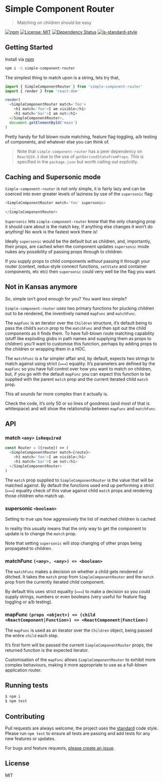 
# Simple Component Router

> Matching on children should be easy

[![npm](https://img.shields.io/npm/v/simple-component-router.svg?style=flat)](https://www.npmjs.com/package/simple-component-router)
[![License: MIT](https://img.shields.io/badge/License-MIT-yellow.svg)](https://opensource.org/licenses/MIT)
[![Dependency Status](https://david-dm.org/mattstyles/simple-component-router.svg)](https://david-dm.org/mattstyles/simple-component-router)
[![js-standard-style](https://img.shields.io/badge/code%20style-standard-brightgreen.svg)](http://standardjs.com/)

## Getting Started

Install via [npm](https://npmjs.com)

```sh
npm i -S simple-component-router
```

The simplest thing to match upon is a string, lets try that,

```js
import { SimpleComponentRouter } from 'simple-component-router'
import { render } from 'react-dom'

render(
  <SimpleComponentRouter match='foo'>
    <h1 match='foo'>I am visible</h1>
    <h1 match='bar'>I am not</h1>
  </SimpleComponentRouter>,
  document.getElementById('main')
)
```

Pretty handy for full blown route matching, feature flag toggling, a/b testing of components, and whatever else you can think of.

> Note that `simple-component-router` has a peer dependency on `React@16.3` due to the use of `getDerivedStateFromProps`. This is specified in the `package.json` but worth calling out explicitly.

## Caching and Supersonic mode

`Simple-component-router` is not only simple, it is fairly lazy and can be coerced into even greater levels of laziness by use of the `supersonic` flag:

```js
<SimpleComponentRouter match='foo' supersonic>
  ...
</SimpleComponentRouter>
```

`Supersonic` lets `simple-component-router` know that the only changing prop it should care about is the match key, if anything else changes it won’t do anything! No work is the fastest work there is!

Ideally `supersonic` would be the default but as children, and, importantly, their props, are cached when the component updates `supersonic` mode nukes any possibility of passing props through to children.

If you supply props to child components _without_ passing it through your router (context, redux-style connect functions, `setState` and container components, etc etc) then `supersonic` could very well be the flag you want.

## Not in Kansas anymore

So, simple isn’t good enough for you? You want less simple?

`Simple-component-router` uses two primary functions for plucking children out to be rendered, the inventively named `mapFunc` and `matchFunc`.

The `mapFunc` is an iterator over the `Children` structure, it’s default being to pass the child’s `match` prop to the `matchFunc` and then spit out the child components as it finds them. To have full-blown route matching capability (stuff like exploding globs in path names and supplying them as props to children) you’ll want to customise this function, perhaps by adding props to the children or wrapping them in a HOC.

The `matchFunc` is a far simpler affair and, by default,  expects two strings to match against using strict (`===`) equality. It’s parameters are defined by the `mapFunc` so you have full control over how you want to match on children, but, if you go with the default `mapFunc` you can expect this function to be supplied with the parent `match` prop and the current iterated child `match` prop.

This all sounds far more complex than it actually is.

Check the code, it’s only 50 or so lines of goodness (and most of that is whitespace) and will show the relationship between `mapFunc` and `matchFunc`.

## API

### match `<any>` `isRequired`

```js
const Router = ({route}) => (
  <SimpleComponentRouter match={route}>
    <h1 match='foo'>I am visible</h1>
    <h1 match='bar'>I am not</h1>
  </SimpleComponentRouter>
)
```

The `match` prop supplied to `SimpleComponentRouter` is the value that will be matched against. By default the functions used end up performing a strict (`===`) equality check of this value against child `match` props and rendering those children who match up.

### supersonic `<boolean>`

Setting to true ups how aggressively the list of matched children is cached.

In reality this usually means that the only way to get the component to update is to change the `match` prop.

Note that setting `supersonic` will stop changing of other props being propagated to children.

### matchFunc `(<any>, <any>) => <boolean>`

The `matchFunc` makes a decision on whether a child gets rendered or ditched. It takes the `match` prop from `SimpleComponentRouter` and the `match` prop from the currently iterated child component.

By default this uses strict equality (`===`) to make a decision so you could supply strings, numbers or even booleans (very useful for feature flag toggling or a/b testing).

### mapFunc `(props <object>) => (child <ReactComponent|Function>) => <ReactComponent|Function>)`

The `mapFunc` is used as an iterator over the `Children` object, being passed the entire `child` each step.

It’s first form will be passed the current `SimpleComponentRouter` props, the returned function is the expected iterator.

Customisation of the `mapFunc` allows `SimpleComponentRouter` to exhibit more complex behaviours, making it more appropriate to use as a full-blown application router.

## Running tests

```sh
$ npm i
$ npm test
```

## Contributing

Pull requests are always welcome, the project uses the [standard](http://standardjs.com) code style. Please run `npm test` to ensure all tests are passing and add tests for any new features or updates.

For bugs and feature requests, [please create an issue](https://github.com/mattstyles/simple-component-router/issues).

## License

MIT

